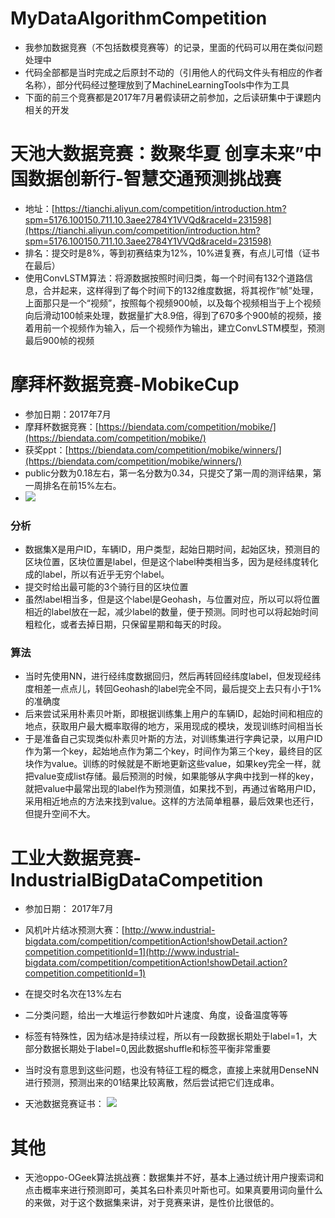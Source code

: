 # MyDataAlgorithmCompetition
- 我参加数据竞赛（不包括数模竞赛等）的记录，里面的代码可以用在类似问题处理中
- 代码全部都是当时完成之后原封不动的（引用他人的代码文件头有相应的作者名称），部分代码经过整理放到了MachineLearningTools中作为工具
- 下面的前三个竞赛都是2017年7月暑假读研之前参加，之后读研集中于课题内相关的开发


# 天池大数据竞赛：数聚华夏 创享未来”中国数据创新行-智慧交通预测挑战赛
- 地址：[https://tianchi.aliyun.com/competition/introduction.htm?spm=5176.100150.711.10.3aee2784Y1VVQd&raceId=231598](https://tianchi.aliyun.com/competition/introduction.htm?spm=5176.100150.711.10.3aee2784Y1VVQd&raceId=231598)
- 排名：提交时是8%，等到初赛结束为12%，10%进复赛，有点儿可惜（证书在最后）
- 使用ConvLSTM算法：将源数据按照时间归类，每一个时间有132个道路信息，合并起来，这样得到了每个时间下的132维度数据，将其视作“帧”处理，上面那只是一个“视频”，按照每个视频900帧，以及每个视频相当于上个视频向后滑动100帧来处理，数据量扩大8.9倍，得到了670多个900帧的视频，接着用前一个视频作为输入，后一个视频作为输出，建立ConvLSTM模型，预测最后900帧的视频


# 摩拜杯数据竞赛-MobikeCup
- 参加日期：2017年7月
- 摩拜杯数据竞赛：[https://biendata.com/competition/mobike/](https://biendata.com/competition/mobike/)
- 获奖ppt：[https://biendata.com/competition/mobike/winners/](https://biendata.com/competition/mobike/winners/)
- public分数为0.18左右，第一名分数为0.34，只提交了第一周的测评结果，第一周排名在前15%左右。
- ![](https://i.imgur.com/99U0nAD.png)
### 分析
- 数据集X是用户ID，车辆ID，用户类型，起始日期时间，起始区块，预测目的区块位置，区块位置是label，但是这个label种类相当多，因为是经纬度转化成的label，所以有近乎无穷个label。
- 提交时给出最可能的3个骑行目的区块位置
- 虽然label相当多，但是这个label是Geohash，与位置对应，所以可以将位置相近的label放在一起，减少label的数量，便于预测。同时也可以将起始时间粗粒化，或者去掉日期，只保留星期和每天的时段。
### 算法
- 当时先使用NN，进行经纬度数据回归，然后再转回经纬度label，但发现经纬度相差一点点儿，转回Geohash的label完全不同，最后提交上去只有小于1%的准确度
- 后来尝试采用朴素贝叶斯，即根据训练集上用户的车辆ID，起始时间和相应的地点，获取用户最大概率取得的地方，采用现成的模块，发现训练时间相当长
- 于是准备自己实现类似朴素贝叶斯的方法，对训练集进行字典记录，以用户ID作为第一个key，起始地点作为第二个key，时间作为第三个key，最终目的区块作为value。训练的时候就是不断地更新这些value，如果key完全一样，就把value变成list存储。最后预测的时候，如果能够从字典中找到一样的key，就把value中最常出现的label作为预测值，如果找不到，再通过省略用户ID，采用相近地点的方法来找到value。这样的方法简单粗暴，最后效果也还行，但提升空间不大。


# 工业大数据竞赛-IndustrialBigDataCompetition
- 参加日期： 2017年7月
- 风机叶片结冰预测大赛：[http://www.industrial-bigdata.com/competition/competitionAction!showDetail.action?competition.competitionId=1](http://www.industrial-bigdata.com/competition/competitionAction!showDetail.action?competition.competitionId=1)
- 在提交时名次在13%左右
- 二分类问题，给出一大堆运行参数如叶片速度、角度，设备温度等等
- 标签有特殊性，因为结冰是持续过程，所以有一段数据长期处于label=1，大部分数据长期处于label=0,因此数据shuffle和标签平衡非常重要
- 当时没有意思到这些问题，也没有特征工程的概念，直接上来就用DenseNN进行预测，预测出来的01结果比较离散，然后尝试把它们连成串。


- 天池数据竞赛证书：
![](https://i.imgur.com/LIvWwPE.png)

# 其他
- 天池oppo-OGeek算法挑战赛：数据集并不好，基本上通过统计用户搜索词和点击概率来进行预测即可，美其名曰朴素贝叶斯也可。如果真要用词向量什么的来做，对于这个数据集来讲，对于竞赛来讲，是性价比很低的。